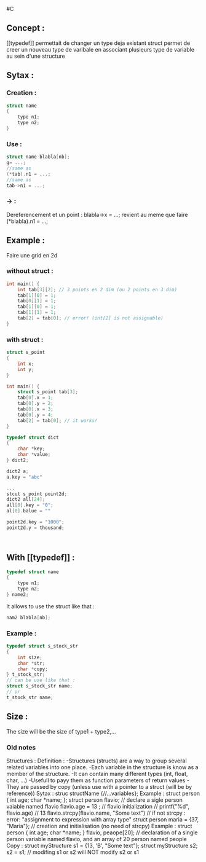 #C

## Concept :
[[typedef]] permettait de changer un type deja existant
struct permet de creer un nouveau type de varibale en associant plusieurs type de variable au sein d'une structure

## Sytax :
### Creation :
```C
struct name
{
	type n1;
	type n2;
}
```
### Use :
```C
struct name blabla[nb];
g= ...;
//same as 
(*tab).n1 = ...;
//same as 
tab->n1 = ...;
```
### -> :
Dereferencement et un point :
blabla->x = ...;
revient au meme que faire (\*blabla).n1 = ...;


## Example :
Faire une grid en 2d
### without struct :
```C:main.c
int main() {
	int tab[3][2]; // 3 points en 2 dim (ou 2 points en 3 dim)
	tab[1][0] = 1;
	tab[0][1] = 1;
	tab[1][0] = 1;
	tab[1][1] = 1;
	tab[2] = tab[0]; // error! (int[2] is not assignable)
}
```
### with struct :
```C:main.c
struct s_point
{
	int x;
	int y;
}

int main() {
	struct s_point tab[3]; 
	tab[0].x = 1;
	tab[0].y = 2;
	tab[0].x = 3;
	tab[0].y = 4;
	tab[2] = tab[0]; // it works!
}
```

```C
typedef struct dict
{
	char *key;
	char *value;
} dict2;

dict2 a;
a.key = "abc"

...
stcut s_point point2d;
dict2 all[24];
all[0].key = "0";
al[0].balue = ""

point2d.key = "1000";
point2d.y = thousand;



```


```C

```

## With [[typedef]] :
```C
typedef struct name
{
	type n1;
	type n2;
} name2;
```
It allows to use the struct like that :
```C
nam2 blabla[nb];
```
### Example :
```C
typedef	struct s_stock_str
{
	int size;
	char *str;
	char *copy;
} t_stock_str;
// can be use like that :
struct s_stock_str name;
// or 
t_stock_str name;

```

## Size :
The size will be the size of type1 + type2,...

### Old notes

Structures :
		Definition :
			-Structures (structs) are a way to group several related variables into one place. 
			-Each variable in the structure is know as a member of the structure. 
			-It can contain many different types (int, float, char, ...)
			-Usefull to payy them as function parameters of return values
			-They are passed by copy (unless use with a pointer to a struct (will be by reference))
		Sytax : 
			struc structName {//...variables};
		Example : 
			struct person {
  			   int age;
			   char *name;
			};
			struct person flavio;  // declare a sigle person vaiable named flavio
			flavio.age = 13 ; // flavio initialization  // printf("%d", flavio.age)  // 13
			flavio.strcpy(flavio.name, "Some text")  // if not strcpy : error: "assignment to expression with array type"
		   	struct person maria = {37, "Maria"};  // creation and initialisation  (no need of strcpy)
		Example :
			struct person {
  			   int age;
			   char *name;
  			} flavio, peaope[20];  // declaration of a single person variable named flavio, and an array of 20 person named people
		Copy :
			struct myStructure s1 = {13, 'B', "Some text"};
			struct myStructure s2;
			s2 = s1;  // modifing s1 or s2 will NOT modify s2 or s1